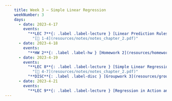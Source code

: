 ```yaml
---
    title: Week 3 – Simple Linear Regression
    weekNumber: 3
    days:
      - date: 2023-4-17
        events:
          "**LEC 7**{: .label .label-lecture } [Linear Prediction Rules](resources/lecture/lec07.pdf) [✏️](resources/lecture/lec07_a00.pdf)": 
            "[📖 1-4](resources/notes/notes_chapter_2.pdf)"
      - date: 2023-4-18
        events:
          "**HW 2**{: .label .label-hw } [Homework 2](resources/homework/hw2/homework2.pdf) [🍃](https://www.overleaf.com/read/jbcdzmjyrhyt)":
      - date: 2023-4-19
        events:
          "**LEC 8**{: .label .label-lecture } [Simple Linear Regression](resources/lecture/lec08.pdf) [✏️](resources/lecture/lec07_b00.pdf)":
            "[📖 4-7](resources/notes/notes_chapter_2.pdf)"
          "**DISC**{: .label .label-disc } [Groupwork 3](resources/groupwork/groupwork3.pdf)":
      - date: 2023-4-21
        events:
          "**LEC 9**{: .label .label-lecture } [Regression in Action and Linear Algebra Review](resources/lecture/lec09.pdf) [👩‍💻](http://datahub.ucsd.edu/user-redirect/git-sync?repo=https://github.com/dsc-courses/dsc40a-2023-sp&subPath=resources/lecture/lec09/lec09.ipynb)":
---
```

